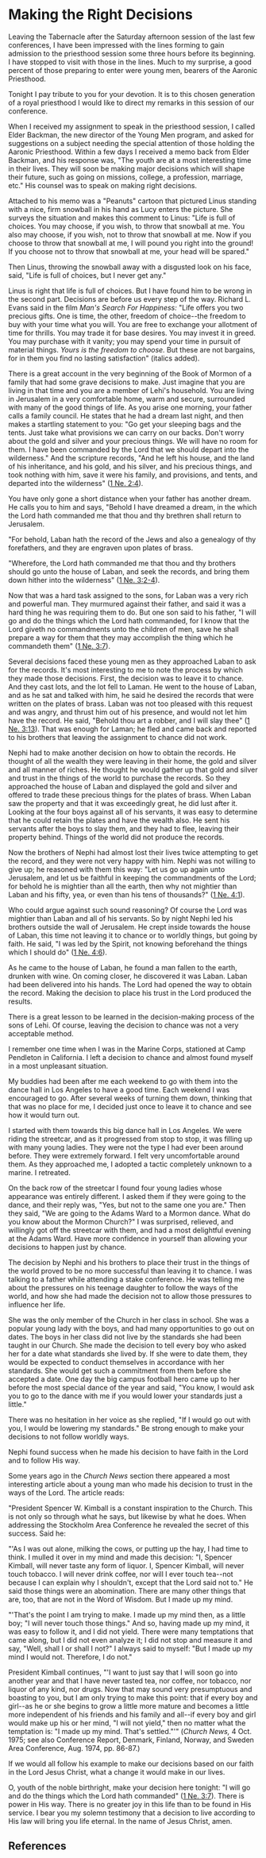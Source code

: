 # Making the Right Decisions

Leaving the Tabernacle after the Saturday afternoon session of the last few
conferences, I have been impressed with the lines forming to gain admission to
the priesthood session some three hours before its beginning. I have stopped
to visit with those in the lines. Much to my surprise, a good percent of those
preparing to enter were young men, bearers of the Aaronic Priesthood.

Tonight I pay tribute to you for your devotion. It is to this chosen
generation of a royal priesthood I would like to direct my remarks in this
session of our conference.

When I received my assignment to speak in the priesthood session, I called
Elder Backman, the new director of the Young Men program, and asked for
suggestions on a subject needing the special attention of those holding the
Aaronic Priesthood. Within a few days I received a memo back from Elder
Backman, and his response was, "The youth are at a most interesting time in
their lives. They will soon be making major decisions which will shape their
future, such as going on missions, college, a profession, marriage, etc." His
counsel was to speak on making right decisions.

Attached to his memo was a "Peanuts" cartoon that pictured Linus standing with
a nice, firm snowball in his hand as Lucy enters the picture. She surveys the
situation and makes this comment to Linus: "Life is full of choices. You may
choose, if you wish, to throw that snowball at me. You also may choose, if you
wish, not to throw that snowball at me. Now if you choose to throw that
snowball at me, I will pound you right into the ground! If you choose not to
throw that snowball at me, your head will be spared."

Then Linus, throwing the snowball away with a disgusted look on his face,
said, "Life is full of choices, but I never get any."

Linus is right that life is full of choices. But I have found him to be wrong
in the second part. Decisions are before us every step of the way. Richard L.
Evans said in the film _Man's Search For Happiness:_ "Life offers you two
precious gifts. One is time, the other, freedom of choice--the freedom to buy
with your time what you will. You are free to exchange your allotment of time
for thrills. You may trade it for base desires. You may invest it in greed.
You may purchase with it vanity; you may spend your time in pursuit of
material things. _Yours is the freedom to choose._ But these are not bargains,
for in them you find no lasting satisfaction" (italics added).

There is a great account in the very beginning of the Book of Mormon of a
family that had some grave decisions to make. Just imagine that you are living
in that time and you are a member of Lehi's household. You are living in
Jerusalem in a very comfortable home, warm and secure, surrounded with many of
the good things of life. As you arise one morning, your father calls a family
council. He states that he had a dream last night, and then makes a startling
statement to you: "Go get your sleeping bags and the tents. Just take what
provisions we can carry on our backs. Don't worry about the gold and silver
and your precious things. We will have no room for them. I have been commanded
by the Lord that we should depart into the wilderness." And the scripture
records, "And he left his house, and the land of his inheritance, and his
gold, and his silver, and his precious things, and took nothing with him, save
it were his family, and provisions, and tents, and departed into the
wilderness" ([1 Ne. 2:4](/scriptures/bofm/1-ne/2.4?lang=eng#3)).

You have only gone a short distance when your father has another dream. He
calls you to him and says, "Behold I have dreamed a dream, in the which the
Lord hath commanded me that thou and thy brethren shall return to Jerusalem.

"For behold, Laban hath the record of the Jews and also a genealogy of thy
forefathers, and they are engraven upon plates of brass.

"Wherefore, the Lord hath commanded me that thou and thy brothers should go
unto the house of Laban, and seek the records, and bring them down hither into
the wilderness" ([1 Ne. 3:2-4](/scriptures/bofm/1-ne/3.2-4?lang=eng#1)).

Now that was a hard task assigned to the sons, for Laban was a very rich and
powerful man. They murmured against their father, and said it was a hard thing
he was requiring them to do. But one son said to his father, "I will go and do
the things which the Lord hath commanded, for I know that the Lord giveth no
commandments unto the children of men, save he shall prepare a way for them
that they may accomplish the thing which he commandeth them" ([1 Ne.
3:7](/scriptures/bofm/1-ne/3.7?lang=eng#6)).

Several decisions faced these young men as they approached Laban to ask for
the records. It's most interesting to me to note the process by which they
made those decisions. First, the decision was to leave it to chance. And they
cast lots, and the lot fell to Laman. He went to the house of Laban, and as he
sat and talked with him, he said he desired the records that were written on
the plates of brass. Laban was not too pleased with this request and was
angry, and thrust him out of his presence, and would not let him have the
record. He said, "Behold thou art a robber, and I will slay thee" ([1 Ne.
3:13](/scriptures/bofm/1-ne/3.13?lang=eng#12)). That was enough for Laman; he
fled and came back and reported to his brothers that leaving the assignment to
chance did not work.

Nephi had to make another decision on how to obtain the records. He thought of
all the wealth they were leaving in their home, the gold and silver and all
manner of riches. He thought he would gather up that gold and silver and trust
in the things of the world to purchase the records. So they approached the
house of Laban and displayed the gold and silver and offered to trade these
precious things for the plates of brass. When Laban saw the property and that
it was exceedingly great, he did lust after it. Looking at the four boys
against all of his servants, it was easy to determine that he could retain the
plates and have the wealth also. He sent his servants after the boys to slay
them, and they had to flee, leaving their property behind. Things of the world
did not produce the records.

Now the brothers of Nephi had almost lost their lives twice attempting to get
the record, and they were not very happy with him. Nephi was not willing to
give up; he reasoned with them this way: "Let us go up again unto Jerusalem,
and let us be faithful in keeping the commandments of the Lord; for behold he
is mightier than all the earth, then why not mightier than Laban and his
fifty, yea, or even than his tens of thousands?" ([1 Ne.
4:1](/scriptures/bofm/1-ne/4.1?lang=eng#0)).

Who could argue against such sound reasoning? Of course the Lord was mightier
than Laban and all of his servants. So by night Nephi led his brothers outside
the wall of Jerusalem. He crept inside towards the house of Laban, this time
not leaving it to chance or to worldly things, but going by faith. He said, "I
was led by the Spirit, not knowing beforehand the things which I should do"
([1 Ne. 4:6](/scriptures/bofm/1-ne/4.6?lang=eng#5)).

As he came to the house of Laban, he found a man fallen to the earth, drunken
with wine. On coming closer, he discovered it was Laban. Laban had been
delivered into his hands. The Lord had opened the way to obtain the record.
Making the decision to place his trust in the Lord produced the results.

There is a great lesson to be learned in the decision-making process of the
sons of Lehi. Of course, leaving the decision to chance was not a very
acceptable method.

I remember one time when I was in the Marine Corps, stationed at Camp
Pendleton in California. I left a decision to chance and almost found myself
in a most unpleasant situation.

My buddies had been after me each weekend to go with them into the dance hall
in Los Angeles to have a good time. Each weekend I was encouraged to go. After
several weeks of turning them down, thinking that that was no place for me, I
decided just once to leave it to chance and see how it would turn out.

I started with them towards this big dance hall in Los Angeles. We were riding
the streetcar, and as it progressed from stop to stop, it was filling up with
many young ladies. They were not the type I had ever been around before. They
were extremely forward. I felt very uncomfortable around them. As they
approached me, I adopted a tactic completely unknown to a marine. I retreated.

On the back row of the streetcar I found four young ladies whose appearance
was entirely different. I asked them if they were going to the dance, and
their reply was, "Yes, but not to the same one you are." Then they said, "We
are going to the Adams Ward to a Mormon dance. What do you know about the
Mormon Church?" I was surprised, relieved, and willingly got off the streetcar
with them, and had a most delightful evening at the Adams Ward. Have more
confidence in yourself than allowing your decisions to happen just by chance.

The decision by Nephi and his brothers to place their trust in the things of
the world proved to be no more successful than leaving it to chance. I was
talking to a father while attending a stake conference. He was telling me
about the pressures on his teenage daughter to follow the ways of the world,
and how she had made the decision not to allow those pressures to influence
her life.

She was the only member of the Church in her class in school. She was a
popular young lady with the boys, and had many opportunities to go out on
dates. The boys in her class did not live by the standards she had been taught
in our Church. She made the decision to tell every boy who asked her for a
date what standards she lived by. If she were to date them, they would be
expected to conduct themselves in accordance with her standards. She would get
such a commitment from them before she accepted a date. One day the big campus
football hero came up to her before the most special dance of the year and
said, "You know, I would ask you to go to the dance with me if you would lower
your standards just a little."

There was no hesitation in her voice as she replied, "If I would go out with
you, I would be lowering my standards." Be strong enough to make your
decisions to not follow worldly ways.

Nephi found success when he made his decision to have faith in the Lord and to
follow His way.

Some years ago in the _Church News_ section there appeared a most interesting
article about a young man who made his decision to trust in the ways of the
Lord. The article reads:

"President Spencer W. Kimball is a constant inspiration to the Church. This is
not only so through what he says, but likewise by what he does. When
addressing the Stockholm Area Conference he revealed the secret of this
success. Said he:

"'As I was out alone, milking the cows, or putting up the hay, I had time to
think. I mulled it over in my mind and made this decision: "I, Spencer
Kimball, will never taste any form of liquor. I, Spencer Kimball, will never
touch tobacco. I will never drink coffee, nor will I ever touch tea--not
because I can explain why I shouldn't, except that the Lord said not to." He
said those things were an abomination. There are many other things that are,
too, that are not in the Word of Wisdom. But I made up my mind.

"'That's the point I am trying to make. I made up my mind then, as a little
boy; "I will never touch those things." And so, having made up my mind, it was
easy to follow it, and I did not yield. There were many temptations that came
along, but I did not even analyze it; I did not stop and measure it and say,
"Well, shall I or shall I not?" I always said to myself: "But I made up my
mind I would not. Therefore, I do not."

President Kimball continues, "'I want to just say that I will soon go into
another year and that I have never tasted tea, nor coffee, nor tobacco, nor
liquor of any kind, nor drugs. Now that may sound very presumptuous and
boasting to you, but I am only trying to make this point: that if every boy
and girl--as he or she begins to grow a little more mature and becomes a
little more independent of his friends and his family and all--if every boy
and girl would make up his or her mind, "I will not yield," then no matter
what the temptation is: "I made up my mind. That's settled."'" (_Church News,_
4 Oct. 1975; see also Conference Report, Denmark, Finland, Norway, and Sweden
Area Conference, Aug. 1974, pp. 86-87.)

If we would all follow his example to make our decisions based on our faith in
the Lord Jesus Christ, what a change it would make in our lives.

O, youth of the noble birthright, make your decision here tonight: "I will go
and do the things which the Lord hath commanded" ([1 Ne.
3:7](/scriptures/bofm/1-ne/3.7?lang=eng#6)). There is power in His way. There
is no greater joy in this life than to be found in His service. I bear you my
solemn testimony that a decision to live according to His law will bring you
life eternal. In the name of Jesus Christ, amen.

## References

